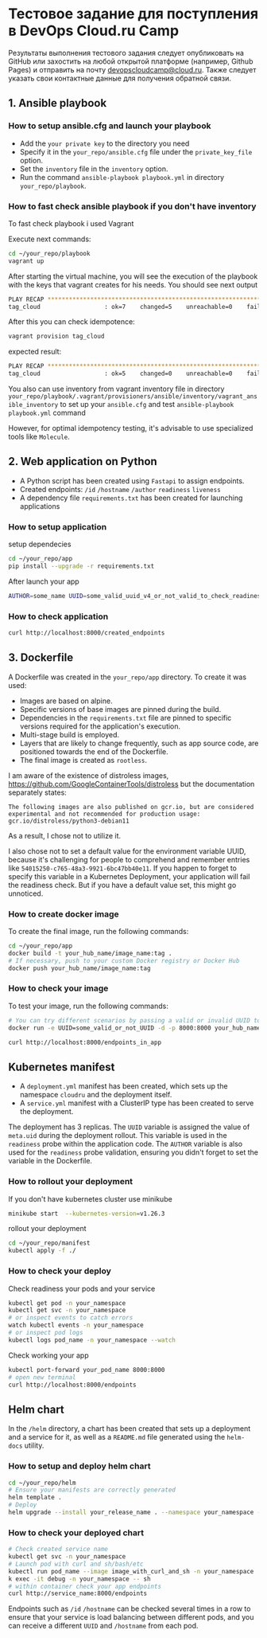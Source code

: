 # Тестовое задание для поступления в DevOps Cloud.ru Camp

Результаты выполнения тестового задания следует опубликовать на GitHub или захостить на любой открытой платформе (например, Github Pages) и отправить на почту <devopscloudcamp@cloud.ru>. Также следует указать свои контактные данные для получения обратной связи.

## 1. Ansible playbook

### How to setup ansible.cfg and launch your playbook

* Add the `your private key` to the directory you need
* Specify it in the `your_repo/ansible.cfg` file under the `private_key_file` option.
* Set the `inventory` file in the `inventory` option.
* Run the command `ansible-playbook playbook.yml` in directory `your_repo/playbook`.

### How to fast check ansible playbook if you don't have inventory

To fast check playbook i used Vagrant

Execute next commands:

```bash
cd ~/your_repo/playbook
vagrant up
```

After starting the virtual machine, you will see the execution of the playbook with the keys that vagrant creates for his needs.
You should see next output

```bash
PLAY RECAP *********************************************************************
tag_cloud                  : ok=7    changed=5    unreachable=0    failed=0    skipped=0    rescued=0    ignored=0
```

After this you can check idempotence:

```bash
vagrant provision tag_cloud
```

expected result:

```bash
PLAY RECAP *********************************************************************
tag_cloud                  : ok=5    changed=0    unreachable=0    failed=0    skipped=1    rescued=0    ignored=0
```

You also can use inventory from vagrant inventory file in directory `your_repo/playbook/.vagrant/provisioners/ansible/inventory/vagrant_ansible_inventory` to set up your `ansible.cfg` and test `ansible-playbook playbook.yml` command

However, for optimal idempotency testing, it's advisable to use specialized tools like `Molecule`.

## 2. Web application on Python

* A Python script has been created using `Fastapi` to assign endpoints.
* Created endpoints:
    `/id`
    `/hostname`
    `/author`
    `readiness`
    `liveness`
* A dependency file `requirements.txt` has been created for launching applications

### How to setup application

setup dependecies

```bash
cd ~/your_repo/app
pip install --upgrade -r requirements.txt
```

After launch your app

```bash
AUTHOR=some_name UUID=some_valid_uuid_v4_or_not_valid_to_check_readiness_probe  uvicorn main:app --host 0.0.0.0 --port 8000 --reload
```

### How to check application

```bash
curl http://localhost:8000/created_endpoints
```

## 3. Dockerfile

A Dockerfile was created in the `your_repo/app` directory. To create it was used:

* Images are based on alpine.
* Specific versions of base images are pinned during the build.
* Dependencies in the `requirements.txt` file are pinned to specific versions required for the application's execution.
* Multi-stage build is employed.
* Layers that are likely to change frequently, such as app source code, are positioned towards the end of the Dockerfile.
* The final image is created as `rootless`.

I am aware of the existence of distroless images, <https://github.com/GoogleContainerTools/distroless> but the documentation separately states:

```text
The following images are also published on gcr.io, but are considered experimental and not recommended for production usage:
gcr.io/distroless/python3-debian11
```

As a result, I chose not to utilize it.

I also chose not to set a default value for the environment variable UUID, because it's challenging for people to comprehend and remember entries like `54015250-c765-48a3-9921-6bc47bb40e11`. If you happen to forget to specify this variable in a Kubernetes Deployment, your application will fail the readiness check. But if you have a default value set, this might go unnoticed.

### How to create docker image

To create the final image, run the following commands:

```bash
cd ~/your_repo/app
docker build -t your_hub_name/image_name:tag .
# If necessary, push to your custom Docker registry or Docker Hub
docker push your_hub_name/image_name:tag
```

### How to check your image

To test your image, run the following commands:

```bash
# You can try different scenarios by passing a valid or invalid UUID to the variable.
docker run -e UUID=some_valid_or_not_UUID -d -p 8000:8000 your_hub_name/image_name:tag

curl http://localhost:8000/endpoints_in_app
```

## Kubernetes manifest

* A `deployment.yml` manifest has been created, which sets up the namespace `cloudru` and the deployment itself.
* A `service.yml` manifest with a ClusterIP type has been created to serve the deployment.

The deployment has 3 replicas. The `UUID` variable is assigned the value of `meta.uid` during the deployment rollout. This variable is used in the `readiness` probe within the application code. The `AUTHOR` variable is also used for the `readiness` probe validation, ensuring you didn't forget to set the variable in the Dockerfile.

### How to rollout your deployment

If you don't have kubernetes cluster use minikube

```bash
minikube start  --kubernetes-version=v1.26.3
```

rollout your deployment

```bash
cd ~/your_repo/manifest
kubectl apply -f ./
```

### How to check your deploy

Check readiness your pods and your service

```bash
kubectl get pod -n your_namespace
kubectl get svc -n your_namespace
# or inspect events to catch errors
watch kubectl events -n your_namespace
# or inspect pod logs
kubectl logs pod_name -n your_namespace --watch
```

Check working your app

```bash
kubectl port-forward your_pod_name 8000:8000
# open new terminal
curl http://localhost:8000/endpoints
```

## Helm chart

In the `/helm` directory, a chart has been created that sets up a deployment and a service for it, as well as a `README.md` file generated using the `helm-docs` utility.

### How to setup and deploy helm chart

```bash
cd ~/your_repo/helm
# Ensure your manifests are correctly generated
helm template .
# Deploy
helm upgrade --install your_release_name . --namespace your_namespace --create-namespace
```

### How to check your deployed chart

```bash
# Check created service name
kubectl get svc -n your_namespace
# Launch pod with curl and sh/bash/etc
kubectl run pod_name --image image_with_curl_and_sh -n your_namespace
k exec -it debug -n your_namespace -- sh
# within container check your app endpoints
curl http://service_name:8000/endpoints
```
Endpoints such as `/id` `/hostname` can be checked several times in a row to ensure that your service is load balancing between different pods, and you can receive a different `UUID` and `/hostname` from each pod.
